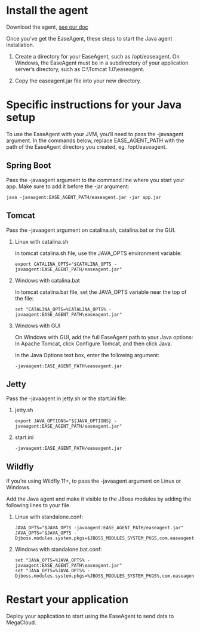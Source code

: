 # Install the agent

Download the agent, [see our doc](https://github.com/megaease/easeagent#get-and-set-environment-variable)

Once you’ve get the EaseAgent, these steps to start the Java agent installation.

1. Create a directory for your EaseAgent, such as /opt/easeagent. On Windows, the EaseAgent must be in a subdirectory of your application server’s directory, such as C:\Tomcat 1.0\easeagent.

2. Copy the easeagent.jar file into your new directory. 


# Specific instructions for your Java setup

To use the EaseAgent with your JVM, you’ll need to pass the -javaagent argument. In the commands below, replace EASE_AGENT_PATH with the path of the EaseAgent directory you created, eg. /opt/easeagent.

## Spring Boot
Pass the -javaagent argument to the command line where you start your app. Make sure to add it before the -jar argument:
```
java -javaagent:EASE_AGENT_PATH/easeagent.jar -jar app.jar
```

## Tomcat

Pass the -javaagent argument on catalina.sh, catalina.bat or the GUI.

1. Linux with catalina.sh

    In tomcat catalina.sh file, use the JAVA_OPTS environment variable:
    ```
    export CATALINA_OPTS="$CATALINA_OPTS -javaagent:EASE_AGENT_PATH/easeagent.jar"
    ```

2. Windows with catalina.bat

    In tomcat catalina.bat file, set the JAVA_OPTS variable near the top of the file:
    ```
    set "CATALINA_OPTS=%CATALINA_OPTS% -javaagent:EASE_AGENT_PATH\easeagent.jar"
    ```

3. Windows with GUI

    On Windows with GUI, add the full EaseAgent path to your Java options: In Apache Tomcat, click Configure Tomcat, and then click Java.
    
    In the Java Options text box, enter the following argument:
    
    ```
    -javaagent:EASE_AGENT_PATH\easeagent.jar
    ```

## Jetty

Pass the -javaagent in jetty.sh or the start.ini file:

1. jetty.sh
    ```
    export JAVA_OPTIONS="${JAVA_OPTIONS} -javaagent:EASE_AGENT_PATH/easeagent.jar"
    ```
2. start.ini
    ```
    -javaagent:EASE_AGENT_PATH/easeagent.jar
    ```


## Wildfly

If you’re using Wildfly 11+, to pass the -javaagent argument on Linux or Windows.

Add the Java agent and make it visible to the JBoss modules by adding the following lines to your file.

1. Linux with standalone.conf:

    ```
    JAVA_OPTS="$JAVA_OPTS -javaagent:EASE_AGENT_PATH/easeagent.jar"
    JAVA_OPTS="$JAVA_OPTS -Djboss.modules.system.pkgs=$JBOSS_MODULES_SYSTEM_PKGS,com.easeagent"
    ```

2. Windows with standalone.bat.conf:

    ```
    set "JAVA_OPTS=%JAVA_OPTS% -javaagent:EASE_AGENT_PATH\easeagent.jar"
    set "JAVA_OPTS=%JAVA_OPTS% -Djboss.modules.system.pkgs=%JBOSS_MODULES_SYSTEM_PKGS%,com.easeagent"
    ```

# Restart your application

Deploy your application to start using the EaseAgent to send data to MegaCloud.
